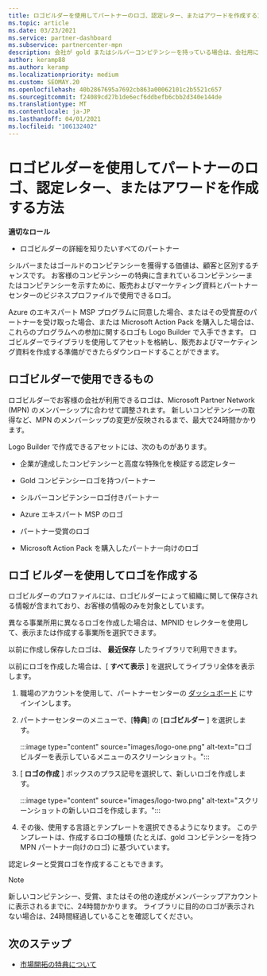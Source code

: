 ```yaml
---
title: ロゴビルダーを使用してパートナーのロゴ、認定レター、またはアワードを作成する方法
ms.topic: article
ms.date: 03/23/2021
ms.service: partner-dashboard
ms.subservice: partnercenter-mpn
description: 会社が gold またはシルバーコンピテンシーを持っている場合は、会社用にカスタマイズされたロゴを生成するか、パートナーセンターのロゴビルダーツールを使用して、カスタマイズされた認証された認証文字を要求します。
author: keramp88
ms.author: keramp
ms.localizationpriority: medium
ms.custom: SEOMAY.20
ms.openlocfilehash: 40b2867695a7692cb863a00062101c2b5521c657
ms.sourcegitcommit: f24089cd27b1de6ecf6ddbefb6cbb2d340e144de
ms.translationtype: MT
ms.contentlocale: ja-JP
ms.lasthandoff: 04/01/2021
ms.locfileid: "106132402"
---
```

# <a name="how-to-create-a-partner-logo-certified-letter-or-award-using-logo-builder"></a>ロゴビルダーを使用してパートナーのロゴ、認定レター、またはアワードを作成する方法

**適切なロール**

- ロゴビルダーの詳細を知りたいすべてのパートナー

シルバーまたはゴールドのコンピテンシーを獲得する価値は、顧客と区別するチャンスです。 お客様のコンピテンシーの特典に含まれているコンピテンシーまたはコンピテンシーを示すために、販売およびマーケティング資料とパートナーセンターのビジネスプロファイルで使用できるロゴ。 

Azure のエキスパート MSP プログラムに同意した場合、またはその受賞歴のパートナーを受け取った場合、または Microsoft Action Pack を購入した場合は、これらのプログラムへの参加に関するロゴも Logo Builder で入手できます。 ロゴビルダーでライブラリを使用してアセットを格納し、販売およびマーケティング資料を作成する準備ができたらダウンロードすることができます。 

## <a name="what-is-available-in-logo-builder"></a>ロゴビルダーで使用できるもの

ロゴビルダーでお客様の会社が利用できるロゴは、Microsoft Partner Network (MPN) のメンバーシップに合わせて調整されます。 新しいコンピテンシーの取得など、MPN のメンバーシップの変更が反映されるまで、最大で24時間かかります。

Logo Builder で作成できるアセットには、次のものがあります。

- 企業が達成したコンピテンシーと高度な特殊化を検証する認定レター

- Gold コンピテンシーロゴを持つパートナー

- シルバーコンピテンシーロゴ付きパートナー

- Azure エキスパート MSP のロゴ

- パートナー受賞のロゴ

- Microsoft Action Pack を購入したパートナー向けのロゴ

## <a name="create-a-logo-using-logo-builder"></a>ロゴ ビルダーを使用してロゴを作成する

ロゴビルダーのプロファイルには、ロゴビルダーによって組織に関して保存される情報が含まれており、お客様の情報のみを対象としています。

異なる事業所用に異なるロゴを作成した場合は、MPNID セレクターを使用して、表示または作成する事業所を選択できます。

以前に作成し保存したロゴは、 **最近保存** したライブラリで利用できます。

以前にロゴを作成した場合は、[ **すべて表示** ] を選択してライブラリ全体を表示します。

1. 職場のアカウントを使用して、パートナーセンターの [ダッシュボード](https://partner.microsoft.com/dashboard) にサインインします。

1. パートナーセンターのメニューで、[**特典**] の [**ロゴビルダー** ] を選択します。
 
   :::image type="content" source="images/logo-one.png" alt-text="ロゴビルダーを表示しているメニューのスクリーンショット。":::

3. [ **ロゴの作成** ] ボックスのプラス記号を選択して、新しいロゴを作成します。

   :::image type="content" source="images/logo-two.png" alt-text="スクリーンショットの新しいロゴを作成します。":::

4. その後、使用する言語とテンプレートを選択できるようになります。 このテンプレートは、作成するロゴの種類 (たとえば、gold コンピテンシーを持つ MPN パートナー向けのロゴ) に基づいています。

認定レターと受賞ロゴを作成することもできます。

>[!NOTE]
>新しいコンピテンシー、受賞、またはその他の達成がメンバーシップアカウントに表示されるまでに、24時間かかります。 ライブラリに目的のロゴが表示されない場合は、24時間経過していることを確認してください。

## <a name="next-steps"></a>次のステップ

- [市場開拓の特典について](mpn-learn-about-go-to-market-benefits.md)
